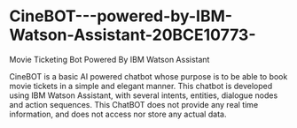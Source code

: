 # CineBOT---powered-by-IBM-Watson-Assistant-20BCE10773-
Movie Ticketing Bot Powered  By IBM Watson Assistant

CineBOT is a basic AI powered chatbot whose purpose is to be able to book movie tickets in a simple and elegant manner.
This chatbot is developed using IBM Watson Assistant, with several intents, entities, dialogue nodes and action sequences.
This ChatBOT does not provide any real time information, and does not access nor store any actual data.
